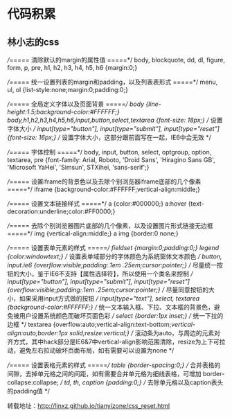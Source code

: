 # 代码积累
林小志的css
---
*/*===== 清除默认的margin的属性值 =====*/
body,
blockquote,
dd,
dl,
figure,
form,
p,
pre,
h1,
h2,
h3,
h4,
h5,
h6 {margin:0;}

*/*===== 统一设置列表的margin和padding，以及列表表形式 =====*/
menu,
ul,
ol {list-style:none;margin:0;padding:0;}

*/*===== 全局定义字体以及页面背景 =====*/
body {line-height:1.5;background-color:#FFFFFF;}
body,h1,h2,h3,h4,h5,h6,input,button,select,textarea {font-size: 18px;} /* 设置字体大小 */
input[type="button"],
input[type="submit"],
input[type="reset"] {font-size: 16px;} /* 设置字体大小，这部分跟前面写在一起，IE6中会无效 */

*/*===== 字体控制 =====*/
body,
input,
button,
select,
optgroup,
option,
textarea,
pre {font-family: Arial, Roboto, 'Droid Sans', 'Hiragino Sans GB', 'Microsoft YaHei', 'Simsun', STXihei, 'sans-serif';}

*/*===== 设置iframe的背景色以及去除个别浏览器iframe底部的几个像素 =====*/
iframe {background-color:#FFFFFF;vertical-align:middle;}

*/*===== 设置文本链接样式 =====*/
a {color:#000000;}
a:hover {text-decoration:underline;color:#FF0000;}

*/*===== 去除个别浏览器图片底部的几个像素，以及设置图片形式链接无边框 =====*/
img {vertical-align:middle;}
a img {border:0 none;}

*/*===== 设置表单元素的样式 =====*/
fieldset {margin:0;padding:0;}
legend {color:windowtext;} /* 设置表单域部分的字体颜色为系统窗体文本颜色 */
button,
input.ie6 {overflow:visible;padding:.1em .25em;cursor:pointer;} /* 尽量统一按钮的大小，鉴于IE6不支持【属性选择符】，所以使用一个类名来控制 */
input[type="button"],
input[type="submit"],
input[type="reset"] {overflow:visible;padding:.1em .25em;cursor:pointer;} /* 尽量同意按钮的大小，如果采用input方式做的按钮 */
input[type="text"],
select,
textarea {background-color:#FFFFFF;} /* 统一文本输入框、下拉、文本框的背景色，避免被用户设置系统颜色而破坏页面色彩 */
select {border:1px inset;} /* 统一下拉的边框 */
textarea {overflow:auto;vertical-align:text-bottom;*vertical-align:auto;border:1px solid;resize:vertical;} /* 滚动条为auto，与周边的元素对齐方式，其中hack部分是IE6&7中vertical-align影响范围清除，resize为上下可拉动，避免左右拉动破坏页面布局，如有需要可以设置为none */

*/*===== 设置表格元素的样式 =====*/
table {border-spacing:0;} /* 合并表格的间隙，去掉单元格之间的间距，如有需要合并单元格为细线表格，可增加 border-collapse:collapse; */
td, th, caption {padding:0;} /* 去除单元格以及caption表头的padding值 */

转载地址：http://linxz.github.io/tianyizone/css_reset.html
